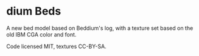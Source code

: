 # dium Beds

A new bed model based on Beddium's log, with a texture set based on the old
IBM CGA color and font.

Code licensed MIT, textures CC-BY-SA.
